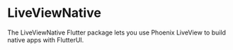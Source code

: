 # LiveViewNative

The LiveViewNative Flutter package lets you use Phoenix LiveView to build native apps with FlutterUI.
